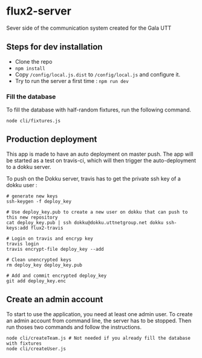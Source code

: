 # flux2-server

Sever side of the communication system created for the Gala UTT

## Steps for dev installation

* Clone the repo
* `npm install`
* Copy `/config/local.js.dist` to `/config/local.js` and configure it.
* Try to run the server a first time : `npm run dev`

### Fill the database
To fill the database with half-random fixtures, run the following command.

```
node cli/fixtures.js
```

## Production deployment
This app is made to have an auto deployment on master push. The app will be started as a test on travis-ci, which will then trigger the auto-deployment to a dokku server.

To push on the Dokku server, travis has to get the private ssh key of a dokku user :

```
# generate new keys
ssh-keygen -f deploy_key

# Use deploy_key.pub to create a new user on dokku that can push to this new repository
cat deploy_key.pub | ssh dokku@dokku.uttnetgroup.net dokku ssh-keys:add flux2-travis

# Login on travis and encryp key
travis login
travis encrypt-file deploy_key --add

# Clean unencrypted keys
rm deploy_key deploy_key.pub

# Add and commit encrypted deploy_key
git add deploy_key.enc
```


## Create an admin account
To start to use the application, you need at least one admin user.
To create an admin account from command line, the server has to be stopped. Then run thoses two commands and follow the instructions.

```
node cli/createTeam.js # Not needed if you already fill the database with fixtures
node cli/createUser.js
```

